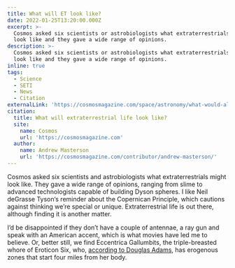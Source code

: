 ```yaml
---
title: What will ET look like?
date: 2022-01-25T13:20:00.000Z
excerpt: >-
  Cosmos asked six scientists or astrobiologists what extraterrestrials might
  look like and they gave a wide range of opinions.
description: >-
  Cosmos asked six scientists or astrobiologists what extraterrestrials might
  look like and they gave a wide range of opinions.
inline: true
tags:
  - Science
  - SETI
  - News
  - Citation
externalLink: 'https://cosmosmagazine.com/space/astronomy/what-would-aliens-look-like/'
citation:
  title: What will extraterrestrial life look like?
  site:
    name: Cosmos
    url: 'https://cosmosmagazine.com'
  author:
    name: Andrew Masterson
    url: 'https://cosmosmagazine.com/contributor/andrew-masterson/'
---
```

Cosmos asked six scientists and astrobiologists what extraterrestrials might look like. They gave a wide range of opinions, ranging from slime to advanced technologists capable of building Dyson spheres. I like Neil deGrasse Tyson‘s reminder about the Copernican Principle, which cautions against thinking we’re special or unique. Extraterrestrial life is out there, although finding it is another matter.

I’d be disappointed if they don’t have a couple of antennae, a ray gun and speak with an American accent, which is what movies have led me to believe. Or, better still, we find Eccentrica Gallumbits, the triple-breasted whore of Eroticon Six, who, [according to Douglas Adams](https://hitchhikers.fandom.com/wiki/Eccentrica_Gallumbits), has erogenous zones that start four miles from her body. 



